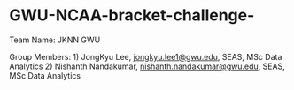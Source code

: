 # GWU-NCAA-bracket-challenge-

Team Name: JKNN GWU

Group Members: 1) JongKyu Lee, jongkyu.lee1@gwu.edu, SEAS, MSc Data Analytics
               2) Nishanth Nandakumar, nishanth.nandakumar@gwu.edu, SEAS, MSc Data Analytics

